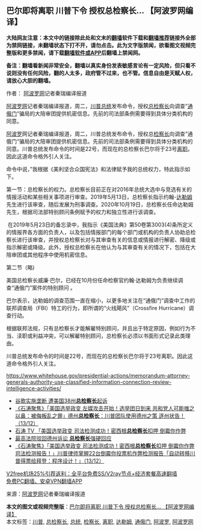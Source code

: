 <h2>巴尔即将离职 川普下令 授权总检察长... 【阿波罗网编译】</h2> <p class="notice"><b>大陆网友注意：本文中的链接除此处和文末的<a href="https://github.com/bannedbook/fanqiang" >翻墙</a>软件下载和<a href="https://github.com/killgcd/justmysocks/blob/master/README.md">翻墙推荐</a>链接外全部为禁网链接，未翻墙状态下打不开，请勿点击。此为文字版禁闻，欲看图文视频完整版和更多禁闻，请下载<a href="https://github.com/bannedbook/fanqiang">翻墙软件或APP</a>后翻墙上禁闻网。</p><p>备注：翻墙看新闻非常安全，翻墙以真实身份发表敏感言论有一定风险，但只看不说则没有任何风险，翻的人太多，政府管不过来，也不管。信息自由是天赋人权，请放心大胆的翻墙。</b></p>  <div class="entry"> <p>作者： <span class='wp_keywordlink_affiliate'><a href="https://www.aboluowang.com/" title="阿波罗网" target="_blank">阿波罗网</a></span>记者秦瑞编译报道</p> <p id="summary"><a href="https://www.bannedbook.org/bnews/tag/%e9%98%bf%e6%b3%a2%e7%bd%97%e7%bd%91/" class="st_tag internal_tag" rel="tag" title="标签 阿波罗网 下的日志">阿波罗网</a>记者秦瑞编译报道，周二，<a href="https://www.bannedbook.org/bnews/tag/%e5%b7%9d%e6%99%ae/" class="st_tag internal_tag" rel="tag" title="标签 川普 下的日志">川普</a><a href="https://www.bannedbook.org/bnews/tag/%e6%80%bb%e7%bb%9f/" class="st_tag internal_tag" rel="tag" title="标签 总统 下的日志">总统</a>发布命令，授权<a href="https://www.bannedbook.org/bnews/tag/%E6%80%BB%E6%A3%80%E5%AF%9F%E9%95%BF/" class="st_tag internal_tag" rel="tag" title="标签 总检察长 下的日志">总检察长</a>向调查”<a href="https://www.bannedbook.org/bnews/tag/%e9%80%9a%e4%bf%84%e9%97%a8/" class="st_tag internal_tag" rel="tag" title="标签 通俄门 下的日志">通俄门</a>“骗局的大陪审团提供机密信息。先前的司法部条例需要得到具体分类机构的同意。</p> <p id="conimg"><a href="https://www.bannedbook.org/bnews/tag/%E9%98%BF%E6%B3%A2%E7%BD%97/" class="st_tag internal_tag" rel="tag" title="标签 阿波罗 下的日志">阿波罗</a>网记者秦瑞编译报道，周二，川普总统发布命令，授权总<a href="https://www.bannedbook.org/bnews/tag/%E6%A3%80%E5%AF%9F%E9%95%BF/" class="st_tag internal_tag" rel="tag" title="标签 检察长 下的日志">检察长</a>向调查”通俄门“骗局的大陪审团提供机密信息。先前的司法部条例需要得到具体分类机构的同意。川普总统发布命令的时间是22号，而现在的总检察长巴尔将于23号<a href="https://www.bannedbook.org/bnews/tag/%E7%A6%BB%E8%81%8C/" class="st_tag internal_tag" rel="tag" title="标签 离职 下的日志">离职</a>。因此这道命令格外引人关注。</p> <p>命令中说，”我根据《美利坚合众国宪法》和法律赋予我的总统权力，特此指示如下。</p>  <p>第一节：总检察长的权力。总检察长目前正在对2016年总统大选中与竞选有关的情报活动和某些相关事项进行审查。2019年5月13日，总检察长指示约翰-<a href="https://www.bannedbook.org/bnews/tag/%E8%BE%BE%E5%8B%92%E5%A7%86/" class="st_tag internal_tag" rel="tag" title="标签 达勒姆 下的日志">达勒姆</a>先生进行该审查，随后发展为刑事调查。2020年10月19日，总检察长任命达勒姆先生，根据司法部特别顾问条例赋予的权力和独立性进行该调查。</p> <p>&nbsp;在2019年5月23日的备忘录中，我指示《美国法典》第50卷第3003(4)条所定义的情报界各方面的负责人，以及包括情报部门的每个部门或机构的负责人协助总检察长进行该审查，并授权总检察长对与其审查有关的信息或情报进行解密、降级或指示解密或降级。此外，授权总检察长在他认为与其审查有关的情况下，包括在大陪审团或其他程序中使用机密信息。</p> <p>第二节（略)</p> <p>美国总检察长威廉·巴尔，已经在10月份任命检察官约翰·达勒姆为负责继续调查“通俄门”案件的特别顾问 。</p>  <p>巴尔表示，达勒姆的调查范围一直在缩小，以更多地关注在“通俄门”调查中工作的联邦调查局（FBI）特工的行为，即所谓的“火线飓风”（Crossfire Hurricane）调查行动。</p> <p>根据联邦法规，只有总检察长才能解雇特别顾问，并且出于特定原因，例如行为不当、渎职或利益冲突，可以解雇特别顾问，总检察长必须以书面形式记录此类理由。</p> <p>川普总统发布命令的时间是22号，而现在的总检察长巴尔将于23号离职。因此这道命令格外引人关注。</p> <p><a href="https://www.whitehouse.gov/presidential-actions/memorandum-attorney-generals-authority-use-classified-information-connection-review-intelligence-activities/">https://www.whitehouse.gov/presidential-actions/memorandum-attorney-generals-authority-use-classified-information-connection-review-intelligence-activities/</a></p>  <ul class='op-related-articles' title='相关阅读'> <li><a href='https://www.bannedbook.org/bnews/comments/20201219/1450671.html' target='_blank'>谷歌实施垄断 遭美国38州<b>总检察长</b>起诉</a></li> <li><a href='https://www.bannedbook.org/bnews/bannedvideo/20201214/1447483.html' target='_blank'>《石涛聚焦》「美国选举政变 左媒攻击开始！选举团日到来 共和党人可能嗤之以鼻：被侮叛乱之罪」德州<b>总检察长</b>：川普团队使用德州之策 逐州状告！（13/12）</a></li> <li><a href='https://www.bannedbook.org/bnews/taiwannews/20201213/1447063.html' target='_blank'>石涛 TV 「美国选举政变 司法检测成功！密西根<b>总检察长</b>扣押 倒霉你作弊</a></li> <li><a href='https://www.bannedbook.org/bnews/worldnews/usa/20201213/1446996.html' target='_blank'>最高法院驳回德州诉讼 <b>总检察长</b>强硬回应</a></li> <li><a href='https://www.bannedbook.org/bnews/bannedvideo/20201213/1446995.html' target='_blank'>《石涛聚焦》「美国选举政变 司法检测成功！密西根<b>总检察长</b>扣押 倒霉你作弊司法检测报告！」川普律师掌握22台倒霉你投票机作弊检测报告「自动转移川普得票给拜登：程序设计！」（13/12）</a></li> </ul> <p class="texttj"> <a href="https://github.com/bannedbook/fanqiang/wiki/V2ray%E6%9C%BA%E5%9C%BA" target="_blank">V2free机场25%引荐返利：全平台免费SS/V2ray节点+经济套餐高速翻墙</a><br/> <a href="https://github.com/bannedbook/fanqiang/wiki/%E7%A6%81%E9%97%BB%E7%BD%91%E5%AE%89%E5%8D%93%E7%BF%BB%E5%A2%99%E6%96%B0%E9%97%BBAPP" target="_blank">免费PC翻墙、安卓VPN翻墙APP</a></p><p> 来源：<a href="https://www.aboluowang.com/2020/1223/1537270.html" target="_blank">阿波罗网</a>记者秦瑞编译报道 </p><a name='sharetosocial'></a>       <div><b>本文的图文或视频完整版</b>：<a href='https://www.bannedbook.org/bnews/topimagenews/20201223/1453433.html'>巴尔即将离职 川普下令 授权总检察长&#8230; 【阿波罗网编译】</a></div>  </div><!--END ENTRY--> <div class="postfooter"> <div>本文标签：<a href="https://www.bannedbook.org/bnews/tag/%e5%b7%9d%e6%99%ae/" rel="tag">川普</a>, <a href="https://www.bannedbook.org/bnews/tag/%E6%80%BB%E6%A3%80%E5%AF%9F%E9%95%BF/" rel="tag">总检察长</a>, <a href="https://www.bannedbook.org/bnews/tag/%e6%80%bb%e7%bb%9f/" rel="tag">总统</a>, <a href="https://www.bannedbook.org/bnews/tag/%E6%A3%80%E5%AF%9F%E9%95%BF/" rel="tag">检察长</a>, <a href="https://www.bannedbook.org/bnews/tag/%E7%A6%BB%E8%81%8C/" rel="tag">离职</a>, <a href="https://www.bannedbook.org/bnews/tag/%E8%BE%BE%E5%8B%92%E5%A7%86/" rel="tag">达勒姆</a>, <a href="https://www.bannedbook.org/bnews/tag/%e9%80%9a%e4%bf%84%e9%97%a8/" rel="tag">通俄门</a>, <a href="https://www.bannedbook.org/bnews/tag/%E9%98%BF%E6%B3%A2%E7%BD%97/" rel="tag">阿波罗</a>, <a href="https://www.bannedbook.org/bnews/tag/%e9%98%bf%e6%b3%a2%e7%bd%97%e7%bd%91/" rel="tag">阿波罗网</a></div>  </div><!--END POSTFOOTER--> 